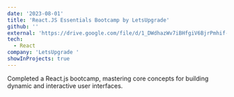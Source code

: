 ```yaml
---
date: '2023-08-01'
title: 'React.JS Essentials Bootcamp by LetsUpgrade'
github: ''
external: 'https://drive.google.com/file/d/1_DWdhazWv7iBHfgiV6BjrPmhif-FlW6k/view?usp=sharing'
tech:
  - React
company: 'LetsUpgrade '
showInProjects: true
---
```


Completed a React.js bootcamp, mastering core concepts for building dynamic and interactive user interfaces.